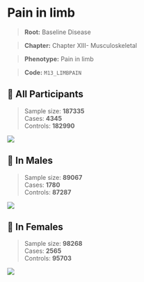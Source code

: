 # Pain in limb

> **Root:** Baseline Disease  

> **Chapter:** Chapter XIII- Musculoskeletal  

> **Phenotype:** Pain in limb  

> **Code:** `M13_LIMBPAIN`

## 🧪 All Participants  
> Sample size: **187335**  
> Cases: **4345**  
> Controls: **182990**
<img src="/Disease/Figures/ALL/Incidence/M13_LIMBPAIN.png"/>
<CsvTable src="/Disease/Data/ALL/Incidence/COX_M13_LIMBPAIN.csv" label="🔍 View full results" />

## 👨 In Males  
> Sample size: **89067**  
> Cases: **1780**  
> Controls: **87287**
<img src="/Disease/Figures/Male/Incidence/M13_LIMBPAIN.png"/>
<CsvTable src="/Disease/Data/Male/Incidence/COX_M13_LIMBPAIN.csv" label="🔍 View full results" />

## 👩 In Females  
> Sample size: **98268**  
> Cases: **2565**  
> Controls: **95703**
<img src="/Disease/Figures/Female/Incidence/M13_LIMBPAIN.png"/>
<CsvTable src="/Disease/Data/Female/Incidence/COX_M13_LIMBPAIN.csv" label="🔍 View full results" />
